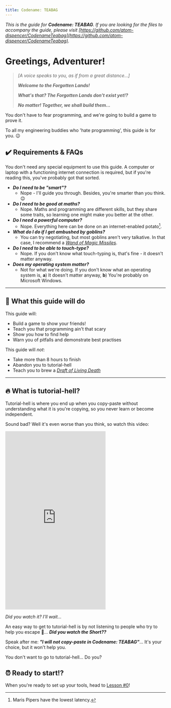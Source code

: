 ```yaml
---
title: Codename: TEABAG
---
```


*This is the guide for **Codename: TEABAG**.
If you are looking for the files to accompany the guide, please visit 
    [https://github.com/atom-dispencer/CodenameTeabag](https://github.com/atom-dispencer/CodenameTeabag).*

# Greetings, Adventurer!

> *[A voice speaks to you, as if from a great distance...]*
>
> ***Welcome to the Forgotten Lands!***
>
> ***What's that? The Forgotten Lands don't exist yet!?***
>
> ***No matter! Together, we shall build them...***

You don't have to fear programming, and we're going to build a game to prove it.

To all my engineering buddies who 'hate programming', this guide is for you. 😉

## ✔️ Requirements & FAQs

You don't need any special equipment to use this guide.
A computer or laptop with a functioning internet connection is required, but if you're reading 
    this, you've probably got that sorted.

- ***Do I need to be "smart"?***
  - Nope - I'll guide you through.
  Besides, you're smarter than you think. 😉
- ***Do I need to be good at maths?***
  - Nope. 
  Maths and programming are different skills, but they share some traits, so learning one might 
  make you better at the other.
- ***Do I need a powerful computer?***
  - Nope. 
  Everything here can be done on an internet-enabled potato[^1].
- ***What do I do if I get ambushed by goblins?***
  - You can try negotiating, but most goblins aren't very talkative.
  In that case, I recommend a
  [*Wand of Magic Missiles*](https://www.dndbeyond.com/magic-items/4794-wand-of-magic-missiles).
- ***Do I need to be able to touch-type?***
  - Nope. 
  If you don't know what touch-typing is, that's fine - it doesn't matter anyway.
- ***Does my operating system matter?***
  - Not for what we're doing. 
  If you don't know what an operating system is,
  **a**) It doesn't matter anyway,
  **b**) You're probably on Microsoft Windows.

[^1]: Maris Pipers have the lowest latency.

---

## 🚀 What this guide will do

This guide will:
 - Build a game to show your friends!
 - Teach you that programming ain't that scary
 - Show you how to find help
 - Warn you of pitfalls and demonstrate best practises

This guide will *not*:
 - Take more than 8 hours to finish
 - Abandon you to tutorial-hell
 - Teach you to brew a [*Draft of Living Death*](https://www.wizardingworld.com/fact-file/plants-and-potions/the-draught-of-living-death)

---

## 🔥 What is tutorial-hell?

Tutorial-hell is where you end up when you copy-paste without understanding what it is you're copying, so 
    you never learn or become independent.

Sound bad? Well it's even worse than you think, so watch this video:

<iframe
    width="315" height="560"
    src="https://www.youtube.com/embed/O99NMMk4I4g"
    title="YouTube video player"
    frameborder="0"
    allow="accelerometer; autoplay; clipboard-write; encrypted-media; gyroscope; picture-in-picture; web-share"
    allowfullscreen
></iframe>

*Did you watch it? I'll wait...*

An easy way to get to tutorial-hell is by not listening to people who try to help you escape 🤨... 
***Did you watch the Short??***

Speak after me: ***"I will not copy-paste in Codename: TEABAG"***...
It's your choice, but it won't help you.

You don't want to go to tutorial-hell... Do you?

## ⏰ Ready to start!?
When you're ready to set up your tools, head to [Lesson #0](./lesson-0)!
